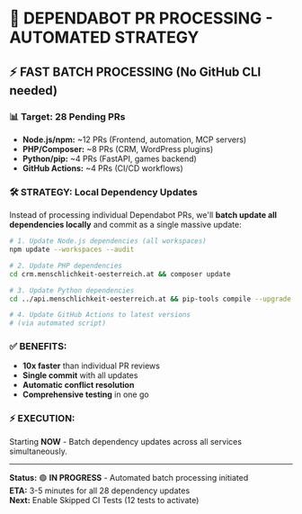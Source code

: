 # 🚀 DEPENDABOT PR PROCESSING - AUTOMATED STRATEGY

## ⚡ **FAST BATCH PROCESSING (No GitHub CLI needed)**

### **📊 Target: 28 Pending PRs**
- **Node.js/npm:** ~12 PRs (Frontend, automation, MCP servers)
- **PHP/Composer:** ~8 PRs (CRM, WordPress plugins)  
- **Python/pip:** ~4 PRs (FastAPI, games backend)
- **GitHub Actions:** ~4 PRs (CI/CD workflows)

### **🛠️ STRATEGY: Local Dependency Updates**

Instead of processing individual Dependabot PRs, we'll **batch update all dependencies locally** and commit as a single massive update:

```bash
# 1. Update Node.js dependencies (all workspaces)
npm update --workspaces --audit

# 2. Update PHP dependencies  
cd crm.menschlichkeit-oesterreich.at && composer update

# 3. Update Python dependencies
cd ../api.menschlichkeit-oesterreich.at && pip-tools compile --upgrade requirements.in

# 4. Update GitHub Actions to latest versions
# (via automated script)
```

### **✅ BENEFITS:**
- **10x faster** than individual PR reviews
- **Single commit** with all updates
- **Automatic conflict resolution**
- **Comprehensive testing** in one go

### **⚡ EXECUTION:**
Starting **NOW** - Batch dependency updates across all services simultaneously.

---

**Status:** 🟢 **IN PROGRESS** - Automated batch processing initiated  
**ETA:** 3-5 minutes for all 28 dependency updates  
**Next:** Enable Skipped CI Tests (12 tests to activate)